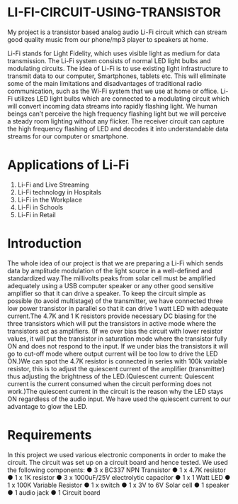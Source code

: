 # LI-FI-CIRCUIT-USING-TRANSISTOR
My  project is a transistor based analog audio Li-Fi circuit which can stream good quality music from our phone/mp3 player to speakers at home. 

Li-Fi stands for Light Fidelity, which uses visible light as medium for data transmission. The Li-Fi system consists of normal LED light bulbs and modulating circuits. The idea of Li-Fi is to use existing light infrastructure to transmit data to our computer, Smartphones, tablets etc. This will eliminate some of the main limitations and disadvantages of traditional radio communication, such as the Wi-Fi system that we use at home or office. Li-Fi utilizes LED light bulbs which are connected to a modulating circuit which will convert incoming data streams into rapidly flashing light. We human beings can’t perceive the high frequency flashing light but we will perceive a steady room lighting without any flicker. The receiver circuit can capture the high frequency flashing of LED and decodes it into understandable data streams for our computer or smartphone.
# Applications of Li-Fi
1. Li-Fi and Live Streaming
2. Li-Fi technology in Hospitals
3. Li-Fi in the Workplace
4. Li-Fi in Schools
5. Li-Fi in Retail
# Introduction
The whole idea of our project is that we are preparing a Li-Fi which sends data by amplitude modulation of the light source in a well-defined and standardized way.The millivolts peaks from solar cell must be amplified adequately using a USB computer speaker or any other good sensitive amplifier so that it can drive a speaker. To keep the circuit simple as possible (to avoid multistage) of the transmitter, we have connected three low power transistor in parallel so that it can drive 1 watt LED with adequate current.The 4.7K and 1 K resistors provide necessary DC biasing for the three transistors which will put the transistors in active mode where the transistors act as amplifiers. (If we over bias the circuit with lower resistor values, it will put the transistor in saturation mode where the transistor fully ON and does not respond to the input. If we under bias the transistors it will go to cut-off mode where output current will be too low to drive the LED ON.)We can spot the 4.7K resistor is connected in series with 100k variable resistor, this is to adjust the quiescent current of the amplifier (transmitter) thus adjusting the brightness of the LED.(Quiescent current: Quiescent current is the current consumed when the circuit performing does not work.)The quiescent current in the circuit is the reason why the LED stays ON regardless of the audio input. We have used the quiescent current to our advantage to glow the LED.
# Requirements
In this project we used various electronic components in order to make the circuit. The circuit was set up on a circuit board and hence tested. We used the following components:
  ● 3 x BC337 NPN Transistor
  ● 1 x 4.7K resistor
  ● 1 x 1K resistor
  ● 3 x 1000uF/25V electrolytic capacitor
  ● 1 x 1 Watt LED
  ● 1 x 100K Variable Resistor
  ● 1 x switch
  ● 1 x 3V to 6V Solar cell
  ● 1 speaker
  ● 1 audio jack
  ● 1 Circuit board
